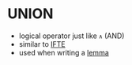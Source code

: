 UNION
=====
- logical operator just like `∧` (AND)
- similar to [IFTE](pages/IFTE.md)
- used when writing a [lemma](pages/lemma.md)

